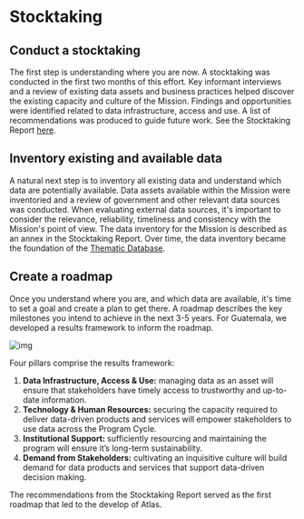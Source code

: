 # Stocktaking

## Conduct a stocktaking

The first step is understanding where you are now. A stocktaking was conducted in the first two months of this effort. Key informant interviews and a review of existing data assets and business practices helped discover the existing capacity and culture of the Mission. Findings and opportunities were identified related to data infrastructure, access and use. A list of recommendations was produced to guide future work. See the Stocktaking Report [here](https://docs.google.com/document/d/1xZYWhLM_ALJ8aD-pE5oyqpCaWa5Iad3yySugbre1CTI/edit).

## Inventory existing and available data

A natural next step is to inventory all existing data and understand which data are potentially available. Data assets available within the Mission were inventoried and a review of government and other relevant data sources was conducted. When evaluating external data sources, it's important to consider the relevance, reliability, timeliness and consistency with the Mission's point of view. The data inventory for the Mission is described as an annex in the Stocktaking Report. Over time, the data inventory became the foundation of the [Thematic Database](../../components/thematic-database.md).

## Create a roadmap

Once you understand where you are, and which data are available, it's time to set a goal and create a plan to get there. A roadmap describes the key milestones you intend to achieve in the next 3-5 years. For Guatemala, we developed a results framework to inform the roadmap. 

![img](https://storage.googleapis.com/ei-dev-assets/assets/chrome_keJxRZ9RjC.png)

Four pillars comprise the results framework:

1. **Data Infrastructure, Access & Use:** managing data as an asset will ensure that stakeholders have timely access to trustworthy and up-to-date information.
2. **Technology & Human Resources:** securing the capacity required to deliver data-driven products and services will empower stakeholders to use data across the Program Cycle.
3. **Institutional Support:** sufficiently resourcing and maintaining the program will ensure it’s long-term sustainability.
4. **Demand from Stakeholders:** cultivating an inquisitive culture will build demand for data products and services that support data-driven decision making.

The recommendations from the Stocktaking Report served as the first roadmap that led to the develop of Atlas.  